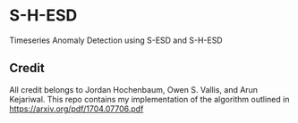 # S-H-ESD
Timeseries Anomaly Detection using S-ESD and S-H-ESD

## Credit
All credit belongs to Jordan Hochenbaum, Owen S. Vallis, and Arun Kejariwal. This repo contains my implementation of the algorithm outlined in https://arxiv.org/pdf/1704.07706.pdf
